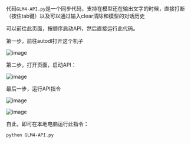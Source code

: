 

代码`GLM4-API.py`是一个同步代码，支持在模型还在输出文字的时候，直接打断（按住tab键）以及可以通过输入clear清除和模型的对话历史

可以前往此页面，按顺序启动API，然后直接运行此代码。

第一步，前往autodl打开这个机子

![image](https://github.com/user-attachments/assets/2b73d381-e69c-4de5-8c3b-d3fabb0c79ab)

第二步，打开页面，启动API：

![image](https://github.com/user-attachments/assets/cb128676-dda6-478f-9c1c-472bb918f783)

最后一步，运行API指令

![image](https://github.com/user-attachments/assets/640a5103-3ca5-461e-a0f6-541179e5b0ce)

![image](https://github.com/user-attachments/assets/0247306c-e440-45b3-ade1-29791836866e)

自此，即可在本地电脑运行此指令：

```bash
python GLM4-API.py
```
